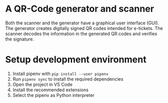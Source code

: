# A QR-Code generator and scanner
Both the scanner and the generator have a graphical user interface (GUI).
The generator creates digitally signed QR codes intended for e-tickets.
The scanner decodes the information in the generated QR codes and verifies the signature.

# Setup development environment

1. Install pipenv with `pip install --user pipenv`
2. Run `pipenv sync` to install the required dependencies
3. Open the project in VS Code
4. Install the recommended extensions
5. Select the pipenv as Python interpreter